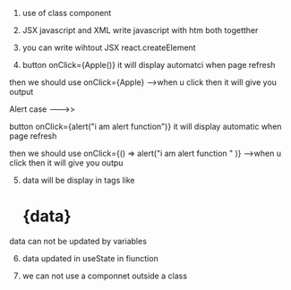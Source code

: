 

1. use of class component 
2. JSX  javascript and XML write javascript with htm both togetther
3. you can write wihtout JSX react.createElement 

4. button   onClick={Apple()} it will display automatci when page refresh

then we should use  onClick={Apple}  -->when u click then it will give you output

Alert case --->>

button   onClick={alert("i am alert function")} it will display automatic when page refresh

then we should use  onClick={() => alert("i am alert function " )}  -->when u click then it will give you outpu


5. data will be display in tags like <h1>{data}</h1>

 data can not be updated by variables 

 6.  data updated in useState in fiunction 

 7. we can  not use a componnet outside a class